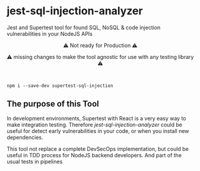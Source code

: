 # jest-sql-injection-analyzer

Jest and Supertest tool for found SQL, NoSQL &amp; code injection vulnerabilities in your NodeJS APIs

<p align=center>⚠️ Not ready for Production ⚠️</p>

<p align=center>⚠️ missing changes to make the tool agnostic for use with any testing library ⚠️</p>

<br>

```
npm i --save-dev supertest-sql-injection
```

## The purpose of this Tool

In development environments, Supertest with React is a very easy way to make integration testing. Therefore _jest-sql-injection-analyzer_ could be useful for detect early vulnerabilities in your code, or when you install new dependencies.

This tool not replace a complete DevSecOps implementation, but could be useful in TDD process for NodeJS backend developers. And part of the usual tests in pipelines
